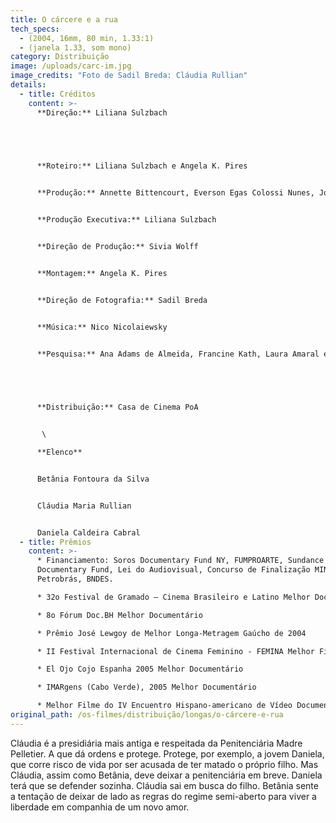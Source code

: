 ```yaml
---
title: O cárcere e a rua
tech_specs:
  - (2004, 16mm, 80 min, 1.33:1)
  - (janela 1.33, som mono)
category: Distribuição
image: /uploads/carc-im.jpg
image_credits: "Foto de Sadil Breda: Cláudia Rullian"
details:
  - title: Créditos
    content: >-
      **Direção:** Liliana Sulzbach


       


      **Roteiro:** Liliana Sulzbach e Angela K. Pires


      **Produção:** Annette Bittencourt, Everson Egas Colossi Nunes, José Pedro Goulart e Ricardo Baptista da Silva


      **Produção Executiva:** Liliana Sulzbach


      **Direção de Produção:** Sivia Wolff


      **Montagem:** Angela K. Pires


      **Direção de Fotografia:** Sadil Breda


      **Música:** Nico Nicolaiewsky


      **Pesquisa:** Ana Adams de Almeida, Francine Kath, Laura Amaral e Silvia Wolff


       


      **Distribuição:** Casa de Cinema PoA


       \

      **Elenco**


      Betânia Fontoura da Silva


      Cláudia Maria Rullian 


      Daniela Caldeira Cabral
  - title: Prêmios
    content: >-
      * Financiamento: Soros Documentary Fund NY, FUMPROARTE, Sundance
      Documentary Fund, Lei do Audiovisual, Concurso de Finalização MINC,
      Petrobrás, BNDES.

      * 32o Festival de Gramado – Cinema Brasileiro e Latino Melhor Documentário

      * 8o Fórum Doc.BH Melhor Documentário

      * Prêmio José Lewgoy de Melhor Longa-Metragem Gaúcho de 2004

      * II Festival Internacional de Cinema Feminino - FEMINA Melhor Filme da Competição Internacional

      * El Ojo Cojo Espanha 2005 Melhor Documentário

      * IMARgens (Cabo Verde), 2005 Melhor Documentário

      * Melhor Filme do IV Encuentro Hispano-americano de Vídeo Documental Independiente (México)
original_path: /os-filmes/distribuição/longas/o-cárcere-e-rua
---
```

Cláudia é a presidiária mais antiga e respeitada da Penitenciária Madre Pelletier. A que dá ordens e protege. Protege, por exemplo, a jovem Daniela, que corre risco de vida por ser acusada de ter matado o próprio filho. Mas Cláudia, assim como Betânia, deve deixar a penitenciária em breve. Daniela terá que se defender sozinha. Cláudia sai em busca do filho. Betânia sente a tentação de deixar de lado as regras do regime semi-aberto para viver a liberdade em companhia de um novo amor.